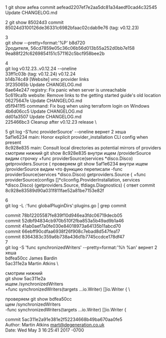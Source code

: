 1
git show aefea
commit aefead2207ef7e2aa5dc81a34aedf0cad4c32545
Update CHANGELOG.md

2
git show 85024d3
commit 85024d3100126de36331c6982bfaac02cdab9e76 (tag: v0.12.23)

3 \
git show --pretty=format:'%P' b8d720 \
2родителя, 56cd7859e05c36c06b56d013b55a252d0bb7e158 9ea88f22fc6269854151c571162c5bcf958bee2b

4 \
git log  v0.12.23..v0.12.24  --oneline \
33ff1c03b (tag: v0.12.24) v0.12.24 \
b14b74c49 [Website] vmc provider links \
3f235065b Update CHANGELOG.md \
6ae64e247 registry: Fix panic when server is unreachable \
5c619ca1b website: Remove links to the getting started guide's old location \
06275647e Update CHANGELOG.md \
d5f9411f5 command: Fix bug when using terraform login on Windows \
4b6d06cc5 Update CHANGELOG.md \
dd01a3507 Update CHANGELOG.md \
225466bc3 Cleanup after v0.12.23 release \

5 git log -S'func providerSource' --oneline
вернет 2 хеша \
5af1e6234 main: Honor explicit provider_installation CLI config when present \
8c928e835 main: Consult local directories as potential mirrors of providers \
смотрим нижний
git show 8c928e835 внутри ищем /providerSource
видим строчку +func providerSource(services *disco.Disco) getproviders.Source {
проверяем git show 5af1e6234 внутри ищем /providerSource видим что функцию переписали
-func providerSource(services *disco.Disco) getproviders.Source {
+func providerSource(configs []*cliconfig.ProviderInstallation, services *disco.Disco) (getproviders.Source, tfdiags.Diagnostics) {
ответ
commit 8c928e83589d90a031f811fae52a81be7153e82f

6 \
git log -L :'func globalPluginDirs':plugins.go | grep commit

commit 78b12205587fe839f10d946ea3fdc06719decb05 \
commit 52dbf94834cb970b510f2fba853a5b49ad9b1a46 \
commit 41ab0aef7a0fe030e84018973a64135b11abcd70 \
commit 66ebff90cdfaa6938f26f908c7ebad8d547fea17 \
commit 8364383c359a6b738a436d1b7745ccdce178df47 \
7 \
git log -S 'func synchronizedWriters' --pretty=format:'%h %an'
вернет 2 хеша \
bdfea50cc James Bardin \
5ac311e2a Martin Atkins \

смотрим нижний \
git show 5ac311e2a \
ищем /synchronizedWriters \
+func synchronizedWriters(targets ...io.Writer) []io.Writer { \

проверяем git show bdfea50cc \
щем /synchronizedWriters \
-func synchronizedWriters(targets ...io.Writer) []io.Writer {

commit 5ac311e2a91e381e2f52234668b49ba670aa0fe5 \
Author: Martin Atkins <mart@degeneration.co.uk> \
Date:   Wed May 3 16:25:41 2017 -0700